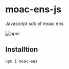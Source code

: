 # moac-ens-js

Javascript sdk of moac ens

![npm](https://img.shields.io/npm/v/moac-ens.svg)

## Installtion

```shell
npm i moac-ens
```
